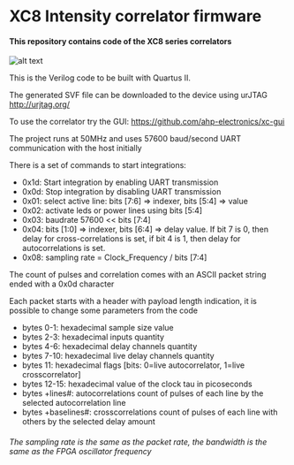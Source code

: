 # XC8 Intensity correlator firmware

#### This repository contains code of the XC8 series correlators

![alt text](https://raw.githubusercontent.com/ahp-electronics/pictures/master/XC8_small.png "XC8")

This is the Verilog code to be built with Quartus II.

The generated SVF file can be downloaded to the device using urJTAG http://urjtag.org/

To use the correlator try the GUI: https://github.com/ahp-electronics/xc-gui

The project runs at 50MHz and uses 57600 baud/second UART communication with the host initially

There is a set of commands to start integrations:

+ 0x1d: Start integration by enabling UART transmission
+ 0x0d: Stop integration by disabling UART transmission
+ 0x01: select active line: bits [7:6] => indexer, bits [5:4] => value
+ 0x02: activate leds or power lines using bits [5:4]
+ 0x03: baudrate 57600 << bits [7:4]
+ 0x04: bits [1:0] => indexer, bits [6:4] => delay value. If bit 7 is 0, then delay for cross-correlations is set, if bit 4 is 1, then delay for autocorrelations is set.
+ 0x08: sampling rate = Clock_Frequency / bits [7:4]

The count of pulses and correlation comes with an ASCII packet string ended with a 0x0d character

Each packet starts with a header with payload length indication, it is possible to change some parameters from the code

+ bytes 0-1: hexadecimal sample size value
+ bytes 2-3: hexadecimal inputs quantity
+ bytes 4-6: hexadecimal delay channels quantity
+ bytes 7-10: hexadecimal live delay channels quantity
+ bytes 11: hexadecimal flags [bits: 0=live autocorrelator, 1=live crosscorrelator]
+ bytes 12-15: hexadecimal value of the clock tau in picoseconds
+ bytes +lines#: autocorrelations count of pulses of each line by the selected autocorrelation line
+ bytes +baselines#: crosscorrelations count of pulses of each line with others by the selected delay amount

###### The sampling rate is the same as the packet rate, the bandwidth is the same as the FPGA oscillator frequency
